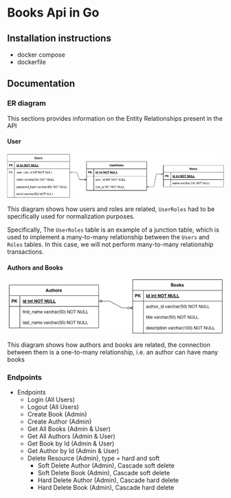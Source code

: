 # Books Api in Go

## Installation instructions
- docker compose 
- dockerfile

## Documentation 

### ER diagram
This sections provides information on the Entity Relationships present in the API

#### User
![](./docs/img/user-roles-er.png)

This diagram shows how users and roles are related, `UserRoles` had to be specifically used for normalization purposes.

Specifically, The `UserRoles` table is an example of a junction table, 
which is used to implement a many-to-many relationship between the `Users` and `Roles` tables. 
In this case, we will not perform many-to-many relationship transactions.

#### Authors and Books
![](./docs/img/author-books-er.png)

This diagram shows how authors and books are related, the connection between them is a one-to-many relationship, i.e. an author can have many books

### Endpoints
- Endpoints
    - Login (All Users)
    - Logout (All Users)
    - Create Book (Admin)
    - Create Author (Admin)
    - Get All Books (Admin & User)
    - Get All Authors (Admin & User)
    - Get Book by Id (Admin & User)
    - Get Author by Id (Admin & User)
    - Delete Resource (Admin), type = hard and soft
        - Soft Delete Author (Admin), Cascade soft delete
        - Soft Delete Book (Admin), Cascade soft delete
        - Hard Delete Author (Admin), Cascade hard delete
        - Hard Delete Book (Admin), Cascade hard delete
